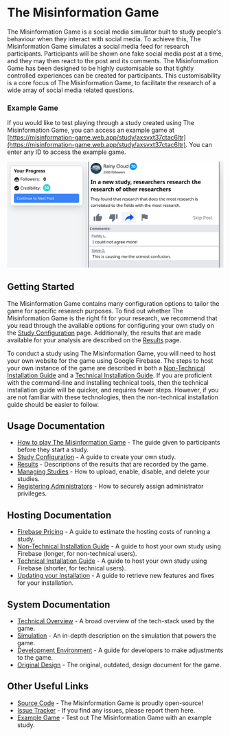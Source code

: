 # The Misinformation Game

The Misinformation Game is a social media simulator built to
study people's behaviour when they interact with social media.
To achieve this, The Misinformation Game simulates a social
media feed for research participants. Participants will be shown
one fake social media post at a time, and they may then react to
the post and its comments. The Misinformation Game has been
designed to be highly customisable so that tightly controlled
experiences can be created for participants. This customisability
is a core focus of The Misinformation Game, to facilitate the
research of a wide array of social media related questions.


### Example Game
If you would like to test playing through a study created using
The Misinformation Game, you can access an example game at
[https://misinformation-game.web.app/study/axsvxt37ctac6ltr](https://misinformation-game.web.app/study/axsvxt37ctac6ltr).
You can enter any ID to access the example game.

![Game Screenshot](screenshots/example-game.png)

<p class="spacer"></p>

## Getting Started
The Misinformation Game contains many configuration options
to tailor the game for specific research purposes. To find
out whether The Misinformation Game is the right fit for
your research, we recommend that you read through the available
options for configuring your own study on the
[Study Configuration](StudyConfiguration.md) page. Additionally,
the results that are made available for your analysis are
described on the [Results](Results.md) page.

To conduct a study using The Misinformation Game, you will need
to host your own website for the game using Google Firebase.
The steps to host your own instance of the game are described in both a
[Non-Technical Installation Guide](NonTechnicalInstallation.pdf)
and a [Technical Installation Guide](TechnicalInstallation.md).
If you are proficient with the command-line and
installing technical tools, then the technical
installation guide will be quicker, and requires fewer
steps. However, if you are not familiar with these
technologies, then the non-technical installation
guide should be easier to follow.

## Usage Documentation
- [How to play The Misinformation Game](HowToPlay.md) -
  The guide given to participants before they start a study.
- [Study Configuration](StudyConfiguration.md) - A guide to create your own study.
- [Results](Results.md) - Descriptions of the results that are recorded by the game.
- [Managing Studies](ManagingStudies.md) - How to upload, enable, disable, and delete your studies.
- [Registering Administrators](Administrators.md) - How to securely assign administrator privileges.

## Hosting Documentation
- [Firebase Pricing](FirebasePricing.md) - A guide to estimate the hosting costs of running a study.
- [Non-Technical Installation Guide](NonTechnicalInstallation.pdf) -
  A guide to host your own study using Firebase (longer, for non-technical users).
- [Technical Installation Guide](TechnicalInstallation.md) -
  A guide to host your own study using Firebase (shorter, for technical users).
- [Updating your Installation](Updating.md) -
  A guide to retrieve new features and fixes for your installation.

## System Documentation
- [Technical Overview](TechnicalOverview.md) - A broad overview of the tech-stack used by the game.
- [Simulation](Simulation.md) - An in-depth description on the simulation that powers the game.
- [Development Environment](Development.md) - A guide for developers to make adjustments to the game.
- [Original Design](original-design/README.md) - The original, outdated, design document for the game.

## Other Useful Links
- [Source Code](https://github.com/TheMisinformationGame/MisinformationGame) -
  The Misinformation Game is proudly open-source! 
- [Issue Tracker](https://github.com/TheMisinformationGame/MisinformationGame/issues) -
  If you find any issues, please report them here. 
- [Example Game](https://misinformation-game.web.app/study/axsvxt37ctac6ltr) -
  Test out The Misinformation Game with an example study.
